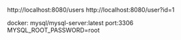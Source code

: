 http://localhost:8080/users
http://localhost:8080/user?id=1

docker: mysql/mysql-server:latest
port:3306
MYSQL_ROOT_PASSWORD=root

[//]: # (MYSQL_ALLOW_EMPTY_PASSWORD=yes)

[//]: # (MYSQL_RANDOM_ROOT_PASSWORD=yes)
